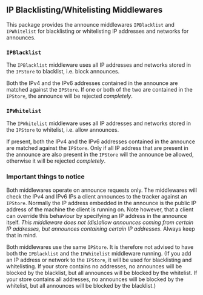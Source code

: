 ## IP Blacklisting/Whitelisting Middlewares

This package provides the announce middlewares `IPBlacklist` and `IPWhitelist` for blacklisting or whitelisting IP addresses and networks for announces.

### `IPBlacklist`

The `IPBlacklist` middleware uses all IP addresses and networks stored in the `IPStore` to blacklist, i.e. block announces.

Both the IPv4 and the IPv6 addresses contained in the announce are matched against the `IPStore`.
If one or both of the two are contained in the `IPStore`, the announce will be rejected _completely_.

### `IPWhitelist`

The `IPWhitelist` middleware uses all IP addresses and networks stored in the `IPStore` to whitelist, i.e. allow announces.

If present, both the IPv4 and the IPv6 addresses contained in the announce are matched against the `IPStore`.
Only if all IP address that are present in the announce are also present in the `IPStore` will the announce be allowed, otherwise it will be rejected _completely_.

### Important things to notice

Both middlewares operate on announce requests only.
The middlewares will check the IPv4 and IPv6 IPs a client announces to the tracker against an `IPStore`.
Normally the IP address embedded in the announce is the public IP address of the machine the client is running on.
Note however, that a client can override this behaviour by specifying an IP address in the announce itself.
_This middleware does not (dis)allow announces coming from certain IP addresses, but announces containing certain IP addresses_.
Always keep that in mind.

Both middlewares use the same `IPStore`.
It is therefore not advised to have both the `IPBlacklist` and the `IPWhitelist` middleware running.
(If you add an IP address or network to the `IPStore`, it will be used for blacklisting and whitelisting.
If your store contains no addresses, no announces will be blocked by the blacklist, but all announces will be blocked by the whitelist.
If your store contains all addresses, no announces will be blocked by the whitelist, but all announces will be blocked by the blacklist.)